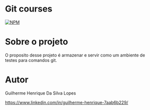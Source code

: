 # Git courses 
[![NPM](https://img.shields.io/npm/l/react)](https://github.com/GuilhermeHenrii/git-course/blob/main/LICENSE) 

# Sobre o projeto

O proposito desse projeto é armazenar e servir como um ambiente de testes para comandos git.

<!-- # Como executar o projeto
```bash
# clonar repositório
git clone https://github.com/GuilhermeHenrii/codeWars.git
``` -->

# Autor

Guilherme Henrique Da Silva Lopes

https://www.linkedin.com/in/guilherme-henrique-7aab6b229/

